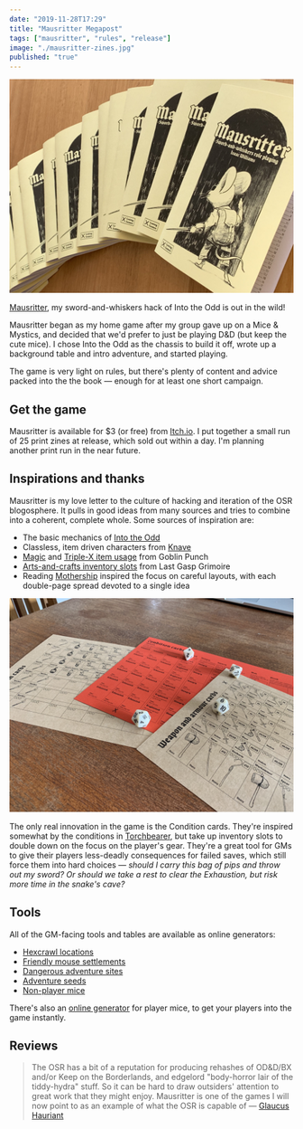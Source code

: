 ```yaml
---
date: "2019-11-28T17:29"
title: "Mausritter Megapost"
tags: ["mausritter", "rules", "release"]
image: "./mausritter-zines.jpg"
published: "true"
---
```


<div class="image-container">
    <img src="./mausritter-zines.jpg" />
</div>

[Mausritter](/mausritter), my sword-and-whiskers hack of Into the Odd is out in the wild!

Mausritter began as my home game after my group gave up on a Mice & Mystics, and decided that we'd prefer to just be playing D&D (but keep the cute mice). I chose Into the Odd as the chassis to build it off, wrote up a background table and intro adventure, and started playing.

The game is very light on rules, but there's plenty of content and advice packed into the the book — enough for at least one short campaign.

## Get the game

Mausritter is available for $3 (or free) from [Itch.io](https://losing-games.itch.io/mausritter). I put together a small run of 25 print zines at release, which sold out within a day. I'm planning another print run in the near future.

## Inspirations and thanks

Mausritter is my love letter to the culture of hacking and iteration of the OSR blogosphere. It pulls in good ideas from many sources and tries to combine into a coherent, complete whole. Some sources of inspiration are:

- The basic mechanics of [Into the Odd](http://www.bastionland.com/2014/11/into-odd-full-version-print-and-pdf.html)
- Classless, item driven characters from [Knave](https://www.drivethrurpg.com/product/250888/Knave)
- [Magic](http://goblinpunch.blogspot.com/2016/09/the-glog-wizards.html) and [Triple-X item usage](https://goblinpunch.blogspot.com/2018/09/triple-x-depletion-unified-depletion.html) from Goblin Punch
- [Arts-and-crafts inventory slots](https://www.lastgaspgrimoire.com/arts-crafts-morbidly-encumbered-edition/) from Last Gasp Grimoire
- Reading [Mothership](http://www.tuesdayknightgames.com/mothership) inspired the focus on careful layouts, with each double-page spread devoted to a single idea

<div class="image-container right">
    <img src="./item-sheets.jpg" />
</div>

The only real innovation in the game is the Condition cards. They're inspired somewhat by the conditions in [Torchbearer](https://www.torchbearerrpg.com/), but take up inventory slots to double down on the focus on the player's gear. They're a great tool for GMs to give their players less-deadly consequences for failed saves, which still force them into hard choices — _should I carry this bag of pips and throw out my sword? Or should we take a rest to clear the Exhaustion, but risk more time in the snake's cave?_


## Tools

All of the GM-facing tools and tables are available as online generators:

- [Hexcrawl locations](/2019-07-24-mausritter-locations/)
- [Friendly mouse settlements](/2019-07-30-mausritter-settlements/)
- [Dangerous adventure sites](/2019-08-05-mausritter-adventure-sites/)
- [Adventure seeds](/2019-07-16-mausritter-adventures/)
- [Non-player mice](/2019-12-05-mausritter-npm/)

There's also an [online generator](/mausritter/mouse) for player mice, to get your players into the game instantly.

## Reviews

> The OSR has a bit of a reputation for producing rehashes of OD&D/BX and/or Keep on the Borderlands, and edgelord "body-horror lair of the tiddy-hydra" stuff. So it can be hard to draw outsiders' attention to great work that they might enjoy. Mausritter is one of the games I will now point to as an example of what the OSR is capable of — [Glaucus Hauriant](https://glaucushauriant.blogspot.com/2019/11/a-review-of-mausritter.html)
